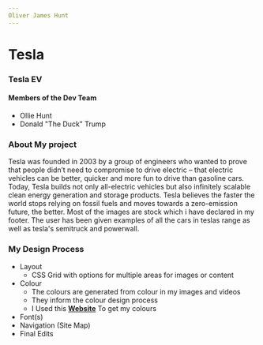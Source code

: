 ```yaml
---
Oliver James Hunt
---
```






# Tesla 
### Tesla EV
#### Members of the Dev Team 
- Ollie Hunt
- Donald "The Duck" Trump

### About My project

 Tesla was founded in 2003 by a group of engineers who wanted to prove that people didn’t need to compromise to drive electric – that electric vehicles can be better, quicker and more fun to drive than gasoline cars. Today, Tesla builds not only all-electric vehicles but also infinitely scalable clean energy generation and storage products. Tesla believes the faster the world stops relying on fossil fuels and moves towards a zero-emission future, the better. Most of the images are stock which i have declared in my footer.
 The user has been given examples of all the cars in teslas range as well as tesla's semitruck and powerwall.

### My Design Process

- Layout
   * CSS Grid with options for multiple areas for images or content
- Colour
   * The colours are generated from colour in my images and videos
   * They inform the colour design process
   * I Used this [**Website**](https://html-color-codes.info/colors-from-image/) To get my colours
- Font(s)
- Navigation (Site Map)
- Final Edits
